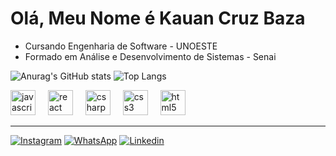 # Olá, Meu Nome é Kauan Cruz Baza
 * Cursando Engenharia de Software - UNOESTE
 * Formado em Análise e Desenvolvimento de Sistemas - Senai

![Anurag's GitHub stats](https://github-readme-stats.vercel.app/api?username=knbzbr&show_icons=true&theme=transparent)
![Top Langs](https://github-readme-stats.vercel.app/api/top-langs/?username=knbzbr&show_icons=true&theme=transparent&layout=compact)

<div align="left">
  <img src="https://cdn.jsdelivr.net/gh/devicons/devicon/icons/javascript/javascript-original.svg" height="40" alt="javascript logo"  />
  <img width="12" />
  <img src="https://cdn.jsdelivr.net/gh/devicons/devicon/icons/react/react-original.svg" height="40" alt="react logo"  />
  <img width="12" />
  <img src="https://cdn.jsdelivr.net/gh/devicons/devicon/icons/csharp/csharp-original.svg" height="40" alt="csharp logo"  />
  <img width="12" />
  <img src="https://cdn.jsdelivr.net/gh/devicons/devicon/icons/css3/css3-original.svg" height="40" alt="css3 logo"  />
  <img width="12" />
  <img src="https://cdn.jsdelivr.net/gh/devicons/devicon/icons/html5/html5-original.svg" height="40" alt="html5 logo"  />
</div>

---

[![Instagram](https://img.shields.io/badge/Instagram-E4405F?style=for-the-badge&logo=instagram&logoColor=white)](https://www.instagram.com/k4_cruz_baza?igsh=MW0yNHR2eWIwczIzcg==)
[![WhatsApp](	https://img.shields.io/badge/WhatsApp-25D366?style=for-the-badge&logo=whatsapp&logoColor=white)]()
[![Linkedin](https://img.shields.io/badge/LinkedIn-0077B5?style=for-the-badge&logo=linkedin&logoColor=white)](www.linkedin.com/in/kauan-baza-dev)
